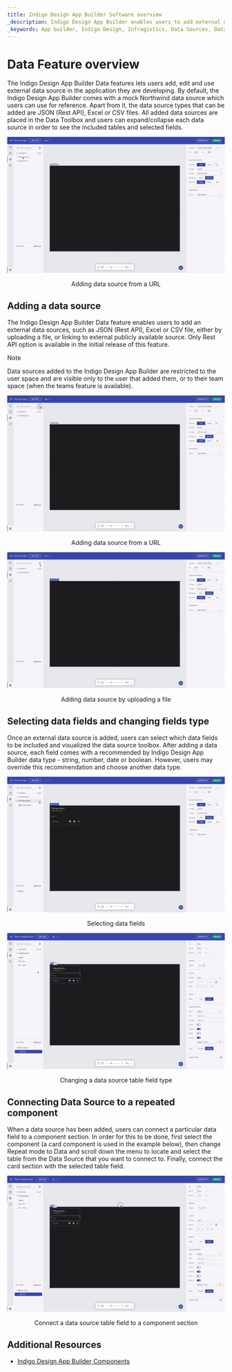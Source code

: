 ```yaml
---
title: Indigo Design App Builder Software overview
_description: Indigo Design App Builder enables users to add external data sources and bind them to the applications designed within Indigo Design App Builder
_keywords: App builder, Indigo Design, Infragistics, Data Sources, Data Binding
---
```


# Data Feature overview 
The Indigo Design App Builder Data features lets users add, edit and use external data source in the application they are developing. By default, the Indigo Design App Builder comes with a mock Northwind data source which users can use for reference. Apart from it, the data source types that can be added are JSON (Rest API), Excel or CSV files. All added data sources are placed in the Data Toolbox and users can expand/collapse each data source in order to see the included tables and selected fields.

<img class="responsive-img" src="../images/DataSources - View data source.gif" />
<p style="text-align:center;">Adding data source from a URL</p>

## Adding a data source
The Indigo Design App Builder Data feature enables users to add an external data sources, such as JSON (Rest API), Excel or CSV file, either by uploading a file, or linking to external publicly available source. Only Rest API option is available in the initial release of this feature.

> [!NOTE]
> Data sources added to the Indigo Design App Builder are restricted to the user space and are visible only to the user that added them, or to their team space (when the teams feature is available).

<img class="responsive-img" src="../images/DataSources - Add URL.gif" />
<p style="text-align:center;">Adding data source from a URL</p>

<img class="responsive-img" src="../images/DataSources - Add JSON file.gif" />
<p style="text-align:center;">Adding data source by uploading a file</p>

## Selecting data fields and changing fields type
Once an external data source is added, users can select which data fields to be included and visualized the data source toolbox. After adding a data source, each field comes with a recommended by Indigo Design App Builder data type - string, number, date or boolean. However, users may override this recommendation and choose another data type. 

<img class="responsive-img" src="../images/dataSources - select fields.gif" />
<p style="text-align:center;">Selecting data fields</p>

<img class="responsive-img" src="../images/DataSources - Change field type.gif" />
<p style="text-align:center;">Changing a data source table field type</p>

## Connecting Data Source to a repeated component
When a data source has been added, users can connect a particular data field to a component section. In order for this to be done, first select the component (a card component is used in the example below), then change Repeat mode to Data and scroll down the menu to locate and select the table from the Data Source that you want to connect to. Finally, connect the card section with the selected table field.

<img class="responsive-img" src="../images/DataSources - Connect data source table fields.gif" />
<p style="text-align:center;">Connect a data source table field to a component section</p>


## Additional Resources
<div class="divider--half"></div>

* [Indigo Design App Builder Components](indigo-design-app-builder-components.md)
